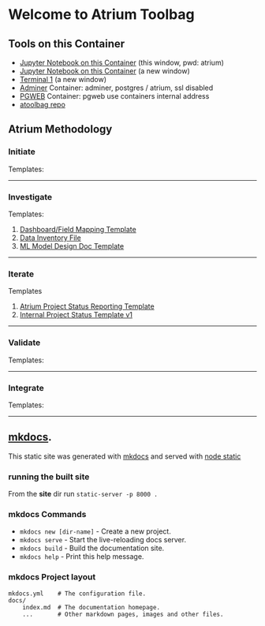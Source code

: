 # Welcome to Atrium Toolbag



## Tools on this Container
* [Jupyter Notebook on this Container](http://localhost:8888) (this window, pwd: atrium)
* <a href="http://localhost:8888" target="_blank">Jupyter Notebook on this Container</a> (a new window)
* <a href="http://localhost:8888/terminals/1" target="_blank">Terminal 1</a> (a new window)
* <a href="http://localhost:8080" target="_blank">Adminer</a> Container: adminer,  postgres / atrium, ssl disabled
* <a href="http://localhost:8081" target="_blank">PGWEB</a> Container: pgweb use containers internal address
* [atoolbag repo](http://github.com/kbowerma/atoolbag)

## Atrium Methodology

### Initiate

Templates:

---
### Investigate

Templates:

1. [Dashboard/Field Mapping Template](https://docs.google.com/a/atrium.ai/spreadsheets/d/1S7NR9Sw8aIZWkGIlRnYKfIHVf3IMBACio-orhz4GjHA/edit?usp=drive_web)
1. [Data Inventory File](https://docs.google.com/a/atrium.ai/document/d/1yl5efq9F4tPaVCkHPJQNFq-55dSeyNAoT5B8eYm_-Eg/edit?usp=drive_web)
1. [ML Model Design Doc Template](https://docs.google.com/a/atrium.ai/document/d/1UhuzNJafD3FBpNqi5xqo0ZUb0guX-K7PQuawi6lsUyY/edit?usp=drive_web)

---

### Iterate

Templates

1. [Atrium Project Status Reporting Template](https://docs.google.com/a/atrium.ai/presentation/d/1f547k4zrQ6hsY981Cn1UPez4d2jbjv3lU30BjrbHTnY/edit?usp=drive_web)
1. [Internal Project Status Template v1](https://docs.google.com/a/atrium.ai/spreadsheets/d/1_BkvWsyrrZTfOCLIlDje6nplnANALaPYbY-5SK4KELk/edit?usp=drive_web)

---

### Validate

Templates:


---
### Integrate

Templates:


---
## [mkdocs](https://mkdocs.org).

This static site was generated with [mkdocs](https://mkdocs.org) and served with [node static](https://github.com/cloudhead/node-static)

### running the built site

From the **site** dir run ```static-server -p 8000 . ```

### mkdocs Commands

* `mkdocs new [dir-name]` - Create a new project.
* `mkdocs serve` - Start the live-reloading docs server.
* `mkdocs build` - Build the documentation site.
* `mkdocs help` - Print this help message.

### mkdocs Project layout

    mkdocs.yml    # The configuration file.
    docs/
        index.md  # The documentation homepage.
        ...       # Other markdown pages, images and other files.
